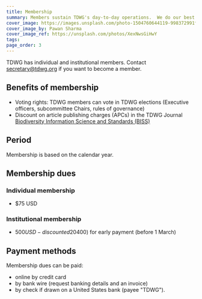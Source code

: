 ```yaml
---
title: Membership
summary: Members sustain TDWG's day-to-day operations.  We do our best to make progress efficiently.
cover_image: https://images.unsplash.com/photo-1504760644119-998372991f7c
cover_image_by: Pawan Sharma
cover_image_ref: https://unsplash.com/photos/XexNwsGiHwY
tags: 
page_order: 3
---
```


TDWG has individual and institutional members. Contact [secretary@tdwg.org](mailto:secretary@tdwg.org) if you want to become a member.

## Benefits of membership

* Voting rights:  TDWG members can vote in TDWG elections (Executive officers, subcommittee Chairs, rules of governance)
* Discount on article publishing charges (APCs) in the TDWG Journal [Biodiversity Information Science and Standards (BISS)](../../journal/)

## Period

Membership is based on the calendar year.  

## Membership dues 

### Individual membership

* $75 USD

### Institutional membership

* $500 USD - discounted 20% ($400) for early payment (before 1 March)

## Payment methods

Membership dues can be paid:

* online by credit card 
* by bank wire (request banking details and an invoice)
* by check if drawn on a United States bank (payee "TDWG"). 
